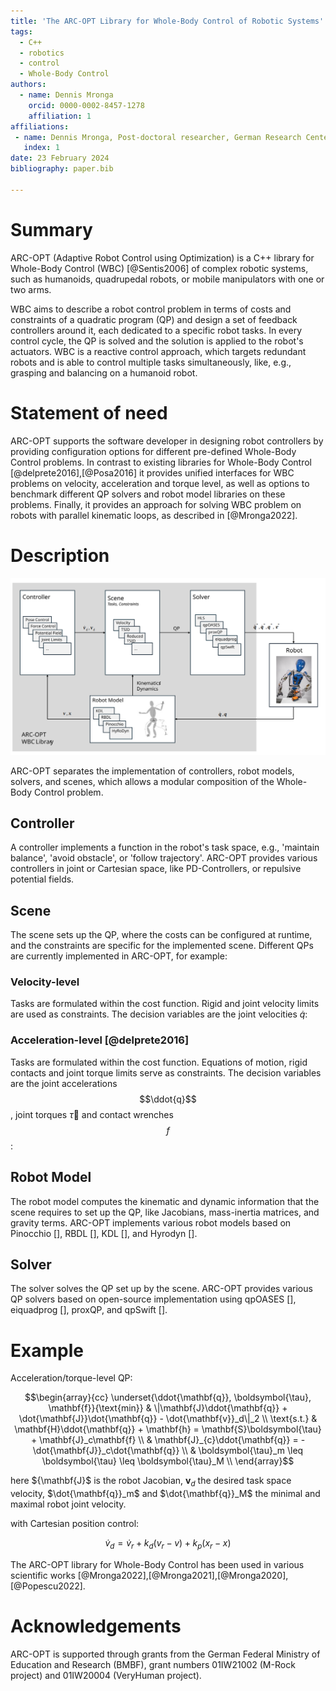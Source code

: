 ```yaml
---
title: 'The ARC-OPT Library for Whole-Body Control of Robotic Systems'
tags:
  - C++
  - robotics
  - control
  - Whole-Body Control
authors:
  - name: Dennis Mronga
    orcid: 0000-0002-8457-1278
    affiliation: 1
affiliations:
 - name: Dennis Mronga, Post-doctoral researcher, German Research Center for Artificial Intelligence (DFKI), Bremen, Germany
   index: 1
date: 23 February 2024
bibliography: paper.bib

---
```


# Summary

ARC-OPT (Adaptive Robot Control using Optimization) is a C++ library for Whole-Body Control (WBC) [@Sentis2006] of complex robotic systems, such as humanoids, quadrupedal robots, or mobile manipulators with one or two arms.  

WBC aims to describe a robot control problem in terms of costs and constraints of a quadratic program (QP) and design a set of feedback controllers around it, each dedicated to a specific robot tasks. In every control cycle, the QP is solved and the solution is applied to the robot's actuators. WBC is a reactive control approach, which targets redundant robots and is able to control multiple tasks simultaneously, like, e.g., grasping and balancing on a humanoid robot. 

# Statement of need

ARC-OPT supports the software developer in designing robot controllers by providing configuration options for different pre-defined Whole-Body Control problems. In contrast to existing libraries for Whole-Body Control [@delprete2016],[@Posa2016] it provides unified interfaces for WBC problems on velocity, acceleration and torque level, as well as options to benchmark different QP solvers and robot model libraries on these problems. Finally, it provides an approach for solving WBC problem on robots with parallel kinematic loops, as described in [@Mronga2022].

# Description

![ARC-OPT library overview](wbc_overview.svg)

ARC-OPT separates the implementation of controllers, robot models, solvers, and scenes, which allows a modular composition of the Whole-Body Control problem.

## Controller

A controller implements a function in the robot's task space, e.g., 'maintain balance', 'avoid obstacle', or 'follow trajectory'. ARC-OPT provides various controllers in joint or Cartesian space, like PD-Controllers, or repulsive potential fields. 

## Scene 
The scene sets up the QP, where the costs can be configured at runtime, and the constraints are specific for the implemented scene. Different QPs are currently implemented in ARC-OPT, for example:

### Velocity-level
Tasks are formulated within the cost function. Rigid and joint velocity limits are used as constraints. The decision
variables are the joint velocities $\dot{q}$:


### Acceleration-level [@delprete2016]
Tasks are formulated within the cost function. Equations of motion, rigid contacts and joint torque limits serve as constraints. The decision variables are the joint accelerations $$\ddot{q}$$, joint torques $\tau$ and contact wrenches $$f$$:


## Robot Model
The robot model computes the kinematic and dynamic information that the scene requires to set up the QP, like Jacobians, mass-inertia matrices, and gravity terms. ARC-OPT implements various robot models based on Pinocchio [], RBDL [], KDL [], and Hyrodyn [].

## Solver
The solver solves the QP set up by the scene. ARC-OPT provides various QP solvers based on open-source implementation using qpOASES [], eiquadprog [], proxQP, and qpSwift [].

# Example

Acceleration/torque-level QP: 

$$\begin{array}{cc}
\underset{\ddot{\mathbf{q}}, \boldsymbol{\tau}, \mathbf{f}}{\text{min}} & \|\mathbf{J}\ddot{\mathbf{q}} + \dot{\mathbf{J}}\dot{\mathbf{q}} - \dot{\mathbf{v}}_d\|_2 \\
\text{s.t.} & \mathbf{H}\ddot{\mathbf{q}} + \mathbf{h} = \mathbf{S}\boldsymbol{\tau} + \mathbf{J}_c\mathbf{f}  \\
      & \mathbf{J}_{c}\ddot{\mathbf{q}} = -\dot{\mathbf{J}}_c\dot{\mathbf{q}} \\
       & \boldsymbol{\tau}_m \leq \boldsymbol{\tau} \leq \boldsymbol{\tau}_M \\
\end{array}$$

here ${\mathbf{J}$ is the robot Jacobian, $\mathbf{v}_d$ the desired task space velocity, $\dot{\mathbf{q}}_m$ and $\dot{\mathbf{q}}_M$ the minimal and maximal robot joint velocity. 

with Cartesian position control:

$$
\dot{v}_d = \dot{v}_r + k_d(v_r-v) + k_p(x_r-x)
$$

The ARC-OPT library for Whole-Body Control has been used in various scientific works [@Mronga2022],[@Mronga2021],[@Mronga2020],[@Popescu2022].

# Acknowledgements

ARC-OPT is supported through grants from the German Federal Ministry of Education and Research (BMBF), grant numbers 01IW21002 (M-Rock project) and  01IW20004 (VeryHuman project).